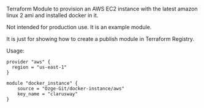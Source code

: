 Terraform Module to provision an AWS EC2 instance with the latest amazon linux 2 ami and installed docker in it.

Not intended for production use. It is an example module.

It is just for showing how to create a publish module in Terraform Registry.

Usage:

```hcl
provider "aws" {
  region = "us-east-1"
}

module "docker_instance" {
    source = "Ozge-Git/docker-instance/aws"
    key_name = "clarusway"
}
```
